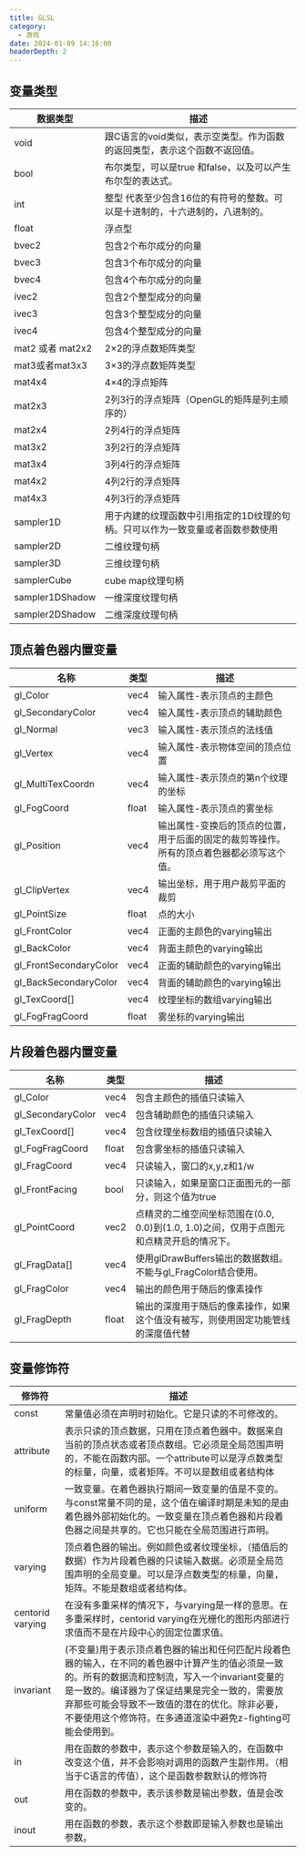 ```yaml
---
title: GLSL
category:
  - 游戏
date: 2024-01-09 14:16:00
headerDepth: 2
---
```


## 变量类型
|数据类型 | 描述|
|-|-|
|void | 跟C语言的void类似，表示空类型。作为函数的返回类型，表示这个函数不返回值。|
|bool | 布尔类型，可以是true 和false，以及可以产生布尔型的表达式。|
|int | 整型 代表至少包含16位的有符号的整数。可以是十进制的，十六进制的，八进制的。|
|float | 浮点型|
|bvec2 | 包含2个布尔成分的向量|
|bvec3 | 包含3个布尔成分的向量|
|bvec4 | 包含4个布尔成分的向量|
|ivec2 | 包含2个整型成分的向量|
|ivec3 | 包含3个整型成分的向量|
|ivec4 | 包含4个整型成分的向量|
|mat2 或者 mat2x2 | 2×2的浮点数矩阵类型|
|mat3或者mat3x3 | 3×3的浮点数矩阵类型|
|mat4x4 | 4×4的浮点矩阵|
|mat2x3 | 2列3行的浮点矩阵（OpenGL的矩阵是列主顺序的）|
|mat2x4 | 2列4行的浮点矩阵|
|mat3x2 | 3列2行的浮点矩阵|
|mat3x4 | 3列4行的浮点矩阵|
|mat4x2 | 4列2行的浮点矩阵|
|mat4x3 | 4列3行的浮点矩阵|
|sampler1D | 用于内建的纹理函数中引用指定的1D纹理的句柄。只可以作为一致变量或者函数参数使用|
|sampler2D | 二维纹理句柄|
|sampler3D | 三维纹理句柄|
|samplerCube | cube map纹理句柄|
|sampler1DShadow | 一维深度纹理句柄|
|sampler2DShadow | 二维深度纹理句柄|


## 顶点着色器内置变量
|名称 | 类型 | 描述|
|-|-|-|
|gl_Color | vec4 | 输入属性-表示顶点的主颜色|
|gl_SecondaryColor | vec4 | 输入属性-表示顶点的辅助颜色|
|gl_Normal | vec3 | 输入属性-表示顶点的法线值|
|gl_Vertex | vec4 | 输入属性-表示物体空间的顶点位置|
|gl_MultiTexCoordn | vec4 | 输入属性-表示顶点的第n个纹理的坐标|
|gl_FogCoord | float | 输入属性-表示顶点的雾坐标|
|gl_Position | vec4 | 输出属性-变换后的顶点的位置，用于后面的固定的裁剪等操作。所有的顶点着色器都必须写这个值。|
|gl_ClipVertex | vec4 | 输出坐标，用于用户裁剪平面的裁剪|
|gl_PointSize | float | 点的大小|
|gl_FrontColor | vec4 | 正面的主颜色的varying输出|
|gl_BackColor | vec4 | 背面主颜色的varying输出|
|gl_FrontSecondaryColor | vec4 | 正面的辅助颜色的varying输出|
|gl_BackSecondaryColor | vec4 | 背面的辅助颜色的varying输出|
|gl_TexCoord[] | vec4 | 纹理坐标的数组varying输出|
|gl_FogFragCoord | float | 雾坐标的varying输出|

## 片段着色器内置变量
|名称 | 类型 | 描述|
|-|-|-|
|gl_Color | vec4 | 包含主颜色的插值只读输入|
|gl_SecondaryColor | vec4 | 包含辅助颜色的插值只读输入|
|gl_TexCoord[] | vec4 | 包含纹理坐标数组的插值只读输入|
|gl_FogFragCoord | float | 包含雾坐标的插值只读输入|
|gl_FragCoord | vec4 | 只读输入，窗口的x,y,z和1/w|
|gl_FrontFacing | bool | 只读输入，如果是窗口正面图元的一部分，则这个值为true|
|gl_PointCoord | vec2 | 点精灵的二维空间坐标范围在(0.0, 0.0)到(1.0, 1.0)之间，仅用于点图元和点精灵开启的情况下。|
|gl_FragData[] | vec4 | 使用glDrawBuffers输出的数据数组。不能与gl_FragColor结合使用。|
|gl_FragColor | vec4 | 输出的颜色用于随后的像素操作|
|gl_FragDepth | float | 输出的深度用于随后的像素操作，如果这个值没有被写，则使用固定功能管线的深度值代替|

## 变量修饰符
|修饰符 | 描述|
|-|-|
|const | 常量值必须在声明时初始化。它是只读的不可修改的。|
|attribute | 表示只读的顶点数据，只用在顶点着色器中。数据来自当前的顶点状态或者顶点数组。它必须是全局范围声明的，不能在函数内部。一个attribute可以是浮点数类型的标量，向量，或者矩阵。不可以是数组或者结构体|
|uniform | 一致变量。在着色器执行期间一致变量的值是不变的。与const常量不同的是，这个值在编译时期是未知的是由着色器外部初始化的。一致变量在顶点着色器和片段着色器之间是共享的。它也只能在全局范围进行声明。|
|varying | 顶点着色器的输出。例如颜色或者纹理坐标，（插值后的数据）作为片段着色器的只读输入数据。必须是全局范围声明的全局变量。可以是浮点数类型的标量，向量，矩阵。不能是数组或者结构体。|
|centorid varying | 在没有多重采样的情况下，与varying是一样的意思。在多重采样时，centorid varying在光栅化的图形内部进行求值而不是在片段中心的固定位置求值。|
|invariant | (不变量)用于表示顶点着色器的输出和任何匹配片段着色器的输入，在不同的着色器中计算产生的值必须是一致的。所有的数据流和控制流，写入一个invariant变量的是一致的。编译器为了保证结果是完全一致的，需要放弃那些可能会导致不一致值的潜在的优化。除非必要，不要使用这个修饰符。在多通道渲染中避免z-fighting可能会使用到。|
|in | 用在函数的参数中，表示这个参数是输入的，在函数中改变这个值，并不会影响对调用的函数产生副作用。（相当于C语言的传值），这个是函数参数默认的修饰符|
|out | 用在函数的参数中，表示该参数是输出参数，值是会改变的。|
|inout | 用在函数的参数，表示这个参数即是输入参数也是输出参数。|

